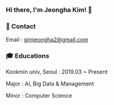 ### Hi there, I'm Jeongha Kim! 👋
  
  
  
  
### 🤍 Contact 
Email : gimjeongha2@gmail.com




### 🎓 Educations

Kookmin univ, Seoul : 2019.03 ~ Present

Major : AI, Big Data & Management

Minor : Computer Science
     
